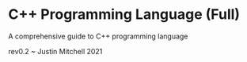 # C++ Programming Language (Full)
A comprehensive guide to C++ programming language 

rev0.2 ~ Justin Mitchell 2021
